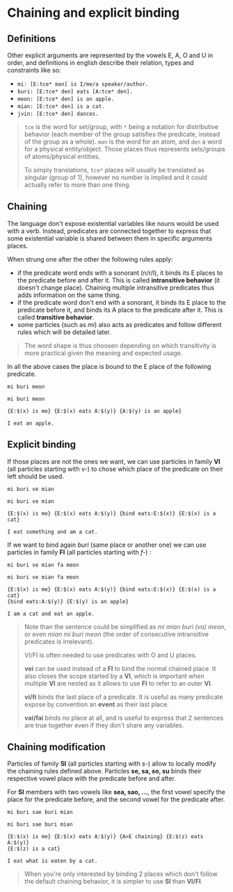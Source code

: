 # Chaining and explicit binding

## Definitions

Other explicit arguments are represented by the vowels E, A, O and U in order,
and definitions in english describe their relation, types and constraints like
so:

- `mi: [E:tce* man] is I/me/a speaker/author.`
- `buri: [E:tce* den] eats [A:tce* den].`
- `meon: [E:tce* den] is an apple.`
- `mian: [E:tce* den] is a cat.`
- `jvin: [E:tce* den] dances.`

> `tce` is the word for set/group, with `*` being a notation for distributive
> behavior (each member of the group satisfies the predicate, instead of the
> group as a whole). `man` is the word for an atom, and `den` a word for a
> physical entity/object. Those places thus represents sets/groups of
> atoms/physical entities.
> 
> To simply translations, `tce*` places will usually be translated as singular
> (group of 1), however no number is implied and it could actually refer to more
> than one thing.

## Chaining

The language don't expose existential variables like nouns would be used with a
verb. Instead, predicates are connected together to express that some
existential variable is shared between them in specific arguments places.

When strung one after the other the following rules apply:

- if the predicate word ends with a sonorant (n/r/l), it binds its E places to
  the predicate before and after it. This is called __intransitive behavior__
  (it doesn't change place). Chaining multiple intransitive predicates thus adds
  information on the same thing.
- if the predicate word don't end with a sonorant, it binds its E place to the
  predicate before it, and binds its A place to the predicate after it. This is
  called __transitive behavior__.
- some particles (such as _mi_) also acts as predicates and follow different
  rules which will be detailed later.

> The word shape is thus choosen depending on which transitivity is more
> practical given the meaning and expected usage.

In all the above cases the place is bound to the E place of the following
predicate.

```gloss
mi buri meon

mi buri meon

{E:$(x) is me} {E:$(x) eats A:$(y)} {A:$(y) is an apple}

I eat an apple.
```

## Explicit binding

If those places are not the ones we want, we can use particles in family __VI__
(all particles starting with _v-_) to chose which place of the predicate on
their left should be used.

```gloss
mi buri ve mian

mi buri ve mian

{E:$(x) is me} {E:$(x) eats A:$(y)} {bind eats:E:$(x)} {E:$(x) is a cat}

I eat something and am a cat.
```

If we want to bind again _buri_ (same place or another one) we can use particles
in family __FI__ (all particles starting with _f-_) :

```gloss
mi buri ve mian fa meon

mi buri ve mian fa meon

{E:$(x) is me} {E:$(x) eats A:$(y)} {bind eats:E:$(x)} {E:$(x) is a cat}
{bind eats:A:$(y)} {E:$(y) is an apple}

I am a cat and eat an apple.
```

> Note than the sentence could be simplified as *mi mian buri (va) meon*, or
> even *mian mi buri meon* (the order of consecutive intransitive predicates is
> irrelevant).
> 
> VI/FI is often needed to use predicates with O and U places.
>
> __vei__ can be used instead of a __FI__ to bind the normal chained place. It
> also closes the scope started by a __VI__, which is important when multiple
> __VI__ are nested as it allows to use __FI__ to refer to an outer __VI__.
>
> __vi/fi__ binds the last place of a predicate. It is useful as many predicate
> expose by convention an __event__ as their last place.
>
> __vai/fai__ binds no place at all, and is useful to express that 2 sentences
> are true together even if they don't share any variables.

## Chaining modification

Particles of family __SI__ (all particles starting with _s-_) allow to locally
modify the chaining rules defined above. Particles __se, sa, so, su__ binds
their respective vowel place with the predicate before and after.

For __SI__ members with two vowels like __sea, sao, ...__, the first vowel
specify the place for the predicate before, and the second vowel for the
predicate after.

```gloss
mi buri sae buri mian

mi buri sae buri mian

{E:$(x) is me} {E:$(x) eats A:$(y)} {A>E chaining} {E:$(z) eats A:$(y)}
{E:$(z) is a cat}

I eat what is eaten by a cat.
```

> When you're only interested by binding 2 places which don't follow the
> default chaining behavior, it is simpler to use __SI__ than __VI/FI__.